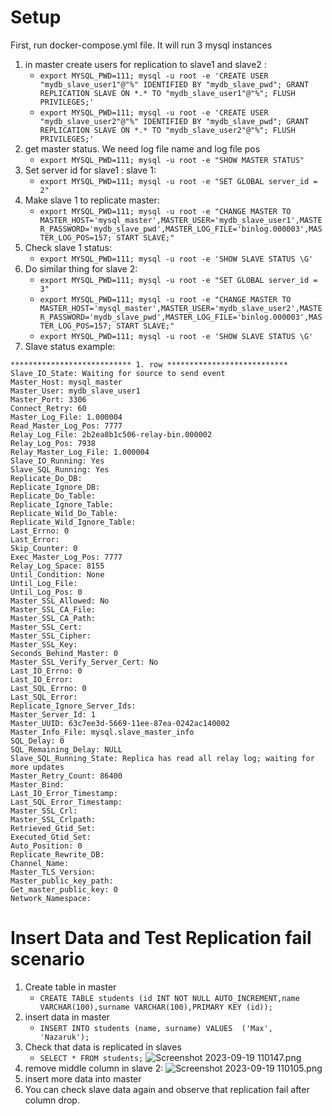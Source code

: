 # Setup
First, run docker-compose.yml file. It will run 3 mysql instances

1) in master create users for replication to slave1 and slave2 :
   - ```export MYSQL_PWD=111; mysql -u root -e 'CREATE USER "mydb_slave_user1"@"%" IDENTIFIED BY "mydb_slave_pwd"; GRANT REPLICATION SLAVE ON *.* TO "mydb_slave_user1"@"%"; FLUSH PRIVILEGES;'```
   - ```export MYSQL_PWD=111; mysql -u root -e 'CREATE USER "mydb_slave_user2"@"%" IDENTIFIED BY "mydb_slave_pwd"; GRANT REPLICATION SLAVE ON *.* TO "mydb_slave_user2"@"%"; FLUSH PRIVILEGES;'```
2) get master status. We need log file name and log file pos
   - ```export MYSQL_PWD=111; mysql -u root -e "SHOW MASTER STATUS"```
3) Set server id for slave1 : slave 1:
   - ```export MYSQL_PWD=111; mysql -u root -e "SET GLOBAL server_id = 2"```
4) Make slave 1 to replicate master:
    - ```export MYSQL_PWD=111; mysql -u root -e "CHANGE MASTER TO MASTER_HOST='mysql_master',MASTER_USER='mydb_slave_user1',MASTER_PASSWORD='mydb_slave_pwd',MASTER_LOG_FILE='binlog.000003',MASTER_LOG_POS=157; START SLAVE;"``` 
5) Check slave 1 status:
    - ```export MYSQL_PWD=111; mysql -u root -e 'SHOW SLAVE STATUS \G'```
6) Do similar thing for slave 2:
   - ```export MYSQL_PWD=111; mysql -u root -e "SET GLOBAL server_id = 3"``` 
   - ```export MYSQL_PWD=111; mysql -u root -e "CHANGE MASTER TO MASTER_HOST='mysql_master',MASTER_USER='mydb_slave_user2',MASTER_PASSWORD='mydb_slave_pwd',MASTER_LOG_FILE='binlog.000003',MASTER_LOG_POS=157; START SLAVE;"```
   - ```export MYSQL_PWD=111; mysql -u root -e 'SHOW SLAVE STATUS \G'```
7) Slave status example:
``` 
*************************** 1. row ***************************
Slave_IO_State: Waiting for source to send event
Master_Host: mysql_master
Master_User: mydb_slave_user1
Master_Port: 3306
Connect_Retry: 60
Master_Log_File: 1.000004
Read_Master_Log_Pos: 7777
Relay_Log_File: 2b2ea8b1c506-relay-bin.000002
Relay_Log_Pos: 7938
Relay_Master_Log_File: 1.000004
Slave_IO_Running: Yes
Slave_SQL_Running: Yes
Replicate_Do_DB:
Replicate_Ignore_DB:
Replicate_Do_Table:
Replicate_Ignore_Table:
Replicate_Wild_Do_Table:
Replicate_Wild_Ignore_Table:
Last_Errno: 0
Last_Error:
Skip_Counter: 0
Exec_Master_Log_Pos: 7777
Relay_Log_Space: 8155
Until_Condition: None
Until_Log_File:
Until_Log_Pos: 0
Master_SSL_Allowed: No
Master_SSL_CA_File:
Master_SSL_CA_Path:
Master_SSL_Cert:
Master_SSL_Cipher:
Master_SSL_Key:
Seconds_Behind_Master: 0
Master_SSL_Verify_Server_Cert: No
Last_IO_Errno: 0
Last_IO_Error:
Last_SQL_Errno: 0
Last_SQL_Error:
Replicate_Ignore_Server_Ids:
Master_Server_Id: 1
Master_UUID: 63c7ee3d-5669-11ee-87ea-0242ac140002
Master_Info_File: mysql.slave_master_info
SQL_Delay: 0
SQL_Remaining_Delay: NULL
Slave_SQL_Running_State: Replica has read all relay log; waiting for more updates
Master_Retry_Count: 86400
Master_Bind:
Last_IO_Error_Timestamp:
Last_SQL_Error_Timestamp:
Master_SSL_Crl:
Master_SSL_Crlpath:
Retrieved_Gtid_Set:
Executed_Gtid_Set:
Auto_Position: 0
Replicate_Rewrite_DB:
Channel_Name:
Master_TLS_Version:
Master_public_key_path:
Get_master_public_key: 0
Network_Namespace:
```

# Insert Data and Test Replication fail scenario
1) Create table in master
   - ```CREATE TABLE students (id INT NOT NULL AUTO_INCREMENT,name VARCHAR(100),surname VARCHAR(100),PRIMARY KEY (id));```
2) insert data in master
    - ```INSERT INTO students (name, surname) VALUES  ('Max', 'Nazaruk');```
3) Check that data is replicated in slaves
    - ```SELECT * FROM students;```
   ![Screenshot 2023-09-19 110147.png](..%2F..%2FPictures%2FScreenshot%202023-09-19%20110147.png)
4) remove middle column in slave 2:
   ![Screenshot 2023-09-19 110105.png](..%2F..%2FPictures%2FScreenshot%202023-09-19%20110105.png)
5) insert more data into master
6) You can check slave data again and observe that replication fail after column drop.
